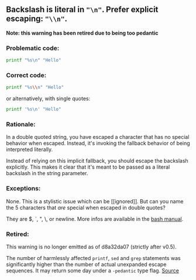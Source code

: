 ## Backslash is literal in `"\n"`. Prefer explicit escaping: `"\\n"`.

**Note: this warning has been retired due to being too pedantic**

### Problematic code:

```sh
printf "%s\n" "Hello"
```

### Correct code:

```sh
printf "%s\\n" "Hello"
```

or alternatively, with single quotes:

```sh
printf '%s\n' "Hello"
```

### Rationale:

In a double quoted string, you have escaped a character that has no special behavior when escaped. Instead, it's invoking the fallback behavior of being interpreted literally.

Instead of relying on this implicit fallback, you should escape the backslash explicitly. This makes it clear that it's meant to be passed as a literal backslash in the string parameter.

### Exceptions:

None. This is a stylistic issue which can be [[ignored]]. But can you name the 5 characters that *are* special when escaped in double quotes? 

They are $, `, ", \\, or newline. More infos are available in the [bash manual].

[bash manual]: https://www.gnu.org/software/bash/manual/html_node/Double-Quotes.html

### Retired:

This warning is no longer emitted as of d8a32da07 (strictly after v0.5).

The number of harmlessly affected `printf`, `sed` and `grep` statements was significantly higher than the number of actual unexpanded escape sequences. It may return some day under a `-pedantic` type flag.
[Source](https://github.com/koalaman/shellcheck/wiki/SC1117)

